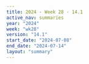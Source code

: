 ```yaml
---
title: 2024 - Week 28 - 14.1
active_nav: summaries
year: "2024"
week: "wk28"
version: "14.1"
start_date: "2024-07-08"
end_date: "2024-07-14"
layout: "summary"
---
```


